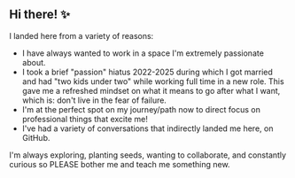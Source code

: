 ## Hi there! ✨

I landed here from a variety of reasons:
- I have always wanted to work in a space I'm extremely passionate about. 
- I took a brief "passion" hiatus 2022-2025 during which I got married and had "two kids under two" while working full time in a new role. This gave me a refreshed mindset on what it means to go after what I want, which is: don't live in the fear of failure.
- I'm at the perfect spot on my journey/path now to direct focus on professional things that excite me!
- I've had a variety of conversations that indirectly landed me here, on GitHub.

I'm always exploring, planting seeds, wanting to collaborate, and constantly curious so PLEASE bother me and teach me something new.
